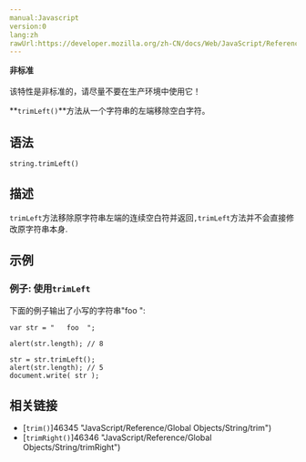 ```yaml
---
manual:Javascript
version:0
lang:zh
rawUrl:https://developer.mozilla.org/zh-CN/docs/Web/JavaScript/Reference/Global_Objects/String/trimLeft
---
```






**非标准**<br></br>该特性是非标准的，请尽量不要在生产环境中使用它！




**`trimLeft()`**方法从一个字符串的左端移除空白字符。


## 语法<a name="Syntax"></a>

```
string.trimLeft()
```

## 描述<a name="Description"></a>


`trimLeft`方法移除原字符串左端的连续空白符并返回`,trimLeft`方法并不会直接修改原字符串本身.


## 示例<a name="Examples"></a>

### 例子: 使用`trimLeft`<a name="Example:_Using_toLowerCase"></a>


下面的例子输出了小写的字符串&quot;foo &quot;:


```
var str = "   foo  ";

alert(str.length); // 8

str = str.trimLeft();
alert(str.length); // 5
document.write( str ); 

```

## 相关链接<a name="See_also"></a>

* [`trim()`]46345 "JavaScript/Reference/Global Objects/String/trim")
* [`trimRight()`]46346 "JavaScript/Reference/Global Objects/String/trimRight")



